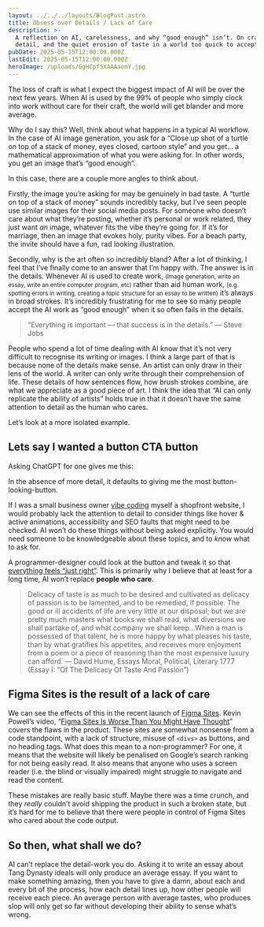 ```yaml
---
layout: ../../../layouts/BlogPost.astro
title: Obsess over Details / Lack of Care
description: >-
  A reflection on AI, carelessness, and why “good enough” isn’t. On craft,
  detail, and the quiet erosion of taste in a world too quick to accept slop.
pubDate: 2025-05-15T12:00:00.000Z
lastEdit: 2025-05-15T12:00:00.000Z
heroImage: /uploads/GgHCpf5XAAAaomY.jpg
---
```


The loss of craft is what I expect the biggest impact of AI will be over the next few years. When AI is used by the 99% of people who simply clock into work without care for their craft, the world will get blander and more average.

Why do I say this? Well, think about what happens in a typical AI workflow. In the case of AI image generation, you ask for a “Close up shot of a turtle on top of a stack of money, eyes closed, cartoon style” and you get… a mathematical approximation of what you were asking for. In other words, you get an image that’s “good enough”.

In this case, there are a couple more angles to think about.

Firstly, the image you’re asking for may be genuinely in bad taste. A “turtle on top of a stack of money” sounds incredibly tacky, but I’ve seen people use similar images for their social media posts. For someone who doesn’t care about what they’re posting, whether it’s personal or work related, they just want *an* image, whatever fits the vibe they’re going for. If it’s for marriage, then an image that evokes holy, purity vibes. For a beach party, the invite should have a fun, rad looking illustration.

Secondly, why is the art often so incredibly bland? After a lot of thinking, I feel that I’ve finally come to an answer that I’m happy with. The answer is in the details. Whenever AI is used to create work, <small>(Image generation, write an essay, write an entire computer program, etc)</small> rather than aid human work, <small>(e.g. spotting errors in writing, creating a topic structure for an essay to be written)</small> it’s always in broad strokes. It’s incredibly frustrating for me to see so many people accept the AI work as “good enough” when it so often fails in the details.

> “Everything is important ― that success is in the details.”
> ― Steve Jobs

People who spend a lot of time dealing with AI know that it’s not very difficult to recognise its writing or images. I think a large part of that is because none of the details make sense. An artist can only draw in their lens of the world. A writer can only write through their comprehension of life. These details of how sentences flow, how brush strokes combine, are what we appreciate as a good piece of art. I think the idea that “AI can only replicate the ability of artists” holds true in that it doesn’t have the same attention to detail as the human who cares.

Let’s look at a more isolated example.

## Lets say I wanted a button CTA button

Asking ChatGPT for one gives me this:

In the absence of more detail, it defaults to giving me the most button-looking-button.

If I was a small business owner [vibe coding](https://en.wikipedia.org/wiki/Vibe_coding) myself a shopfront website, I would probably lack the attention to detail to consider things like hover & active animations, accessibility and SEO faults that might need to be checked. AI won’t do these things without being asked explicitly. You would need someone to be knowledgeable about these topics, and to *know* what to ask for.

A programmer-designer could look at the button and tweak it so that [everything feels “just right”](https://stephango.com/in-good-hands). This is primarily why I believe that at least for a long time, AI won’t replace **people who care**.

> Delicacy of taste is as much to be desired and cultivated as delicacy of passion is to be lamented, and to be remedied, if possible. The good or ill accidents of life are very little at our disposal; but we are pretty much masters what books we shall read, what diversions we shall partake of, and what company we shall keep…When a man is possessed of that talent, he is more happy by what pleases his taste, than by what gratifies his appetites, and receives more enjoyment from a poem or a piece of reasoning than the most expensive luxury can afford.
> ― David Hume⁠, Essays Moral, Political, Literary⁠ 1777 (⁠Essay I: “Of The Delicacy Of Taste And Passion”)

## Figma Sites is the result of a lack of care

We can see the effects of this in the recent launch of [Figma Sites](https://www.figma.com/sites/). Kevin Powell’s video, “[Figma Sites Is Worse Than You Might Have Thought](https://www.youtube.com/watch?v=ZsFIvULxkHI)” covers the flaws in the product. These sites are somewhat nonsense from a code standpoint, with a lack of structure, misuse of `<divs>` as buttons, and no heading tags. What does this mean to a non-programmer? For one, it means that the website will likely be penalised on Google’s search ranking for not being easily read. It also means that anyone who uses a screen reader (i.e. the blind or visually impaired) might struggle to navigate and read the content.

These mistakes are really basic stuff. Maybe there was a time crunch, and they *really* couldn’t avoid shipping the product in such a broken state, but it’s hard for me to believe that there were people in control of Figma Sites who cared about the code output.

## So then, what shall we do?

AI can’t replace the detail-work you do. Asking it to write an essay about Tang Dynasty ideals will only produce an average essay. If you want to make something amazing, then you have to give a damn, about each and every bit of the process, how each detail lines up, how other people will receive each piece. An average person with average tastes, who produces slop will only get so far without developing their ability to sense what’s wrong.
